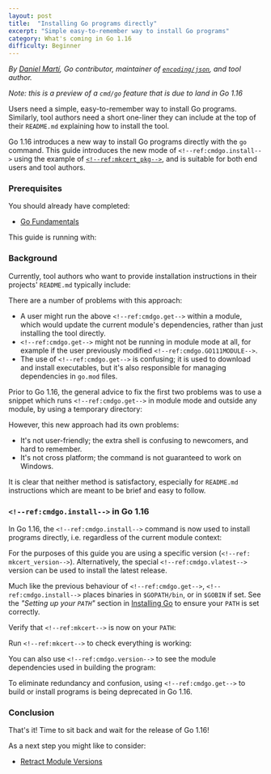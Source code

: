 ```yaml
---
layout: post
title:  "Installing Go programs directly"
excerpt: "Simple easy-to-remember way to install Go programs"
category: What's coming in Go 1.16
difficulty: Beginner
---
```


_By [Daniel Martí](https://mvdan.cc), Go contributor, maintainer of [`encoding/json`](https://pkg.go.dev/encoding/json),
and tool author._

_Note: this is a preview of a `cmd/go` feature that is due to land in Go 1.16_

Users need a simple, easy-to-remember way to install Go programs. Similarly, tool authors need a short one-liner they
can include at the top of their `README.md` explaining how to install the tool.

Go 1.16 introduces a new way to install Go programs directly with the `go` command. This guide
introduces the new mode of `<!--ref:cmdgo.install-->` using the example of
[`<!--ref:mkcert_pkg-->`](https://mkcert.io/), and is suitable for both end users and tool authors.

### Prerequisites

You should already have completed:

* [Go Fundamentals](/go-fundamentals_go115_en)

This guide is running with:

<!--step: goversion-->

### Background

Currently, tool authors who want to provide installation instructions in their projects' `README.md` typically include:

<!--step: go115_mkcert_get-->

There are a number of problems with this approach:

* A user might run the above `<!--ref:cmdgo.get-->` within a module, which would
  update the current module's dependencies, rather than just installing the tool directly.
* `<!--ref:cmdgo.get-->` might not be running in module mode at all, for example
  if the user previously modified `<!--ref:cmdgo.GO111MODULE-->`.
* The use of `<!--ref:cmdgo.get-->` is confusing; it is used to download and install executables,
  but it's also responsible for managing dependencies in `go.mod` files.

Prior to Go 1.16, the general advice to fix the first two problems was to use a snippet
which runs `<!--ref:cmdgo.get-->` in module mode and outside any module, by using a temporary directory:

<!--step: go115_mkcert_modules_get-->

However, this new approach had its own problems:

* It's not user-friendly; the extra shell is confusing to newcomers, and hard to remember.
* It's not cross platform; the command is not guaranteed to work on Windows.

It is clear that neither method is satisfactory, especially for `README.md`
instructions which are meant to be brief and easy to follow.

### `<!--ref:cmdgo.install-->` in Go 1.16

In Go 1.16, the `<!--ref:cmdgo.install-->` command is now used to install programs directly, i.e. regardless of the current
module context:

<!--step: go116_mkcert_install-->

For the purposes of this guide you are using a specific version (`<!--ref: mkcert_version-->`). Alternatively,
the special `<!--ref:cmdgo.vlatest-->` version can be used to install the latest release.

Much like the previous behaviour of `<!--ref:cmdgo.get-->`, `<!--ref:cmdgo.install-->` places binaries in `$GOPATH/bin`,
or in `$GOBIN` if set. See the _"Setting up your `PATH`"_ section in [Installing Go](/installing-go_go115_en) to ensure
your `PATH` is set correctly.

Verify that `<!--ref:mkcert-->` is now on your `PATH`:

<!--step: which_mkcert-->

Run `<!--ref:mkcert-->` to check everything is working:

<!--step: run_mkcert-->

You can also use `<!--ref:cmdgo.version-->` to see the module dependencies used in building the program:

<!--step: goversion_mkcert-->

To eliminate redundancy and confusion, using `<!--ref:cmdgo.get-->` to build or
install programs is being deprecated in Go 1.16.

### Conclusion

That's it! Time to sit back and wait for the release of Go 1.16!

As a next step you might like to consider:

* [Retract Module Versions](/retract-module-versions_go116_en/)
